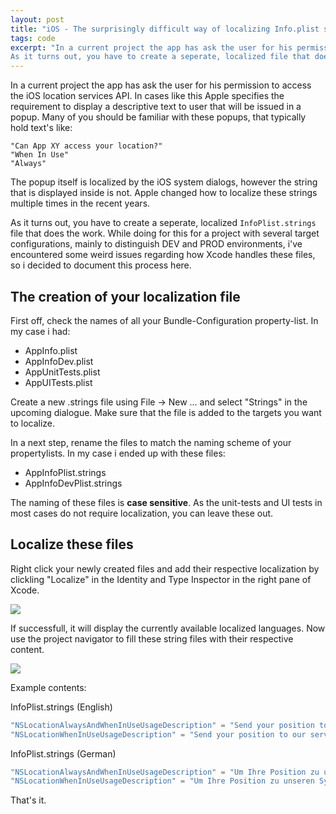 ```yaml
---
layout: post
title: "iOS - The surprisingly difficult way of localizing Info.plist strings"
tags: code
excerpt: "In a current project the app has ask the user for his permission to access the iOS location services API. In cases like this Apple specifies the requirement to display a descriptive text to user that will be issued in a popup. The popup itself is localized by the iOS system dialogs, however the string that is displayed inside is not. Apple changed how to localize these strings multiple times in the recent years.
As it turns out, you have to create a seperate, localized file that does the work."
---
```


In a current project the app has ask the user for his permission to access the iOS location services API. In cases like this Apple specifies the requirement to display a descriptive text to user that will be issued in a popup. Many of you should be familiar with these popups, that typically hold text's like:

```
"Can App XY access your location?"     
"When In Use"     
"Always"     
```

The popup itself is localized by the iOS system dialogs, however the string that is displayed inside is not. Apple changed how to localize these strings multiple times in the recent years.

As it turns out, you have to create a seperate, localized `InfoPlist.strings` file that does the work. 
While doing for this for a project with several target configurations, mainly to distinguish DEV and PROD environments, i've encountered some weird issues regarding how Xcode handles these files, so i decided to document this process here.

## The creation of your localization file

First off, check the names of all your Bundle-Configuration property-list. In my case i had:

- AppInfo.plist
- AppInfoDev.plist
- AppUnitTests.plist
- AppUITests.plist

Create a new .strings file using File -> New ... and select "Strings" in the upcoming dialogue. Make sure that the file is added to the targets you want to localize.

In a next step, rename the files to match the naming scheme of your propertylists. In my case i ended up with these files:

- AppInfoPlist.strings
- AppInfoDevPlist.strings

The naming of these files is **case sensitive**. As the unit-tests and UI tests in most cases do not require localization, you can leave these out.

## Localize these files

Right click your newly created files and add their respective localization by clickling "Localize" in the Identity and Type Inspector in the right pane of Xcode.

![](https://cloud.qwerdenker.net/index.php/s/Nm9GN9G8GXB4gKY/preview)

If successfull, it will display the currently available localized languages. Now use the project navigator to fill these string files with their respective content.

![](https://cloud.qwerdenker.net/index.php/s/EGQSNRyN72Xedd7/preview)

Example contents:

InfoPlist.strings (English)
```swift
"NSLocationAlwaysAndWhenInUseUsageDescription" = "Send your position to our servers.";
"NSLocationWhenInUseUsageDescription" = "Send your position to our servers.";
````

InfoPlist.strings (German)
```swift
"NSLocationAlwaysAndWhenInUseUsageDescription" = "Um Ihre Position zu unseren Systemen zu übertragen.";
"NSLocationWhenInUseUsageDescription" = "Um Ihre Position zu unseren Systemen zu übertragen.";
```

That's it.